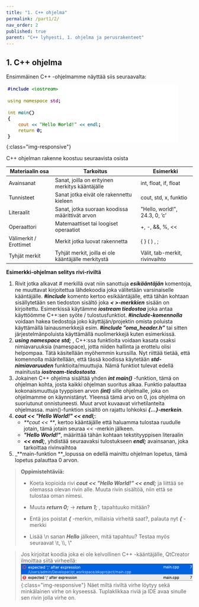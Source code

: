 ```yaml
---
title: "1. C++ ohjelma"
permalink: /part1/2/
nav_order: 2
published: true
parent: "C++ lyhyesti, 1. ohjelma ja perusrakenteet"
---
```


## 1. C++ ohjelma

Ensimmäinen C++ -ohjelmamme näyttää siis seuraavalta:

![](../../assets/images/1_ohjelma.png){:class="img-responsive"}

C++ ohjelman rakenne koostuu seuraavista osista

| Materiaalin osa | Tarkoitus | Esimerkki 
|----------|-------------|-------------|
| Avainsanat | Sanat, joilla on erityinen merkitys kääntäjälle | int, float, if, float
| Tunnisteet | Sanat jotka eivät ole rakennettu kieleen | cout, std, x, funktio
| Literaalit | Sanat, jotka suoraan koodissa määrittivät arvon | "Hello, world!", 24.3, 0, ’c’
| Operaattori | Matemaattiset tai loogiset operaatiot | +, -, &&, %, <<
| Välimerkit / Erottimet | Merkit jotka luovat rakennetta | { } ( ) , ;
| Tyhjät merkit | Tyhjät merkit, joilla ei ole kääntäjälle merkitystä | Välit, tab-merkit, rivinvaihto 


**Esimerkki-ohjelman selitys rivi-riviltä**

1. Rivit jotka alkavat # merkillä ovat niin sanottuja _**esikääntäjän**_ komentoja, ne muuttavat kirjoitettua lähdekoodia joka välitetään varsinaiselle kääntäjälle. _**#include**_ komento kertoo esikääntäjälle, että tähän kohtaan sisällytetään sen tiedoston sisältö joka _**< >-merkkien**_ sisään on kirjoitettu. Esimerkissä käytämme _**iostream tiedostoa**_ joka antaa käyttöömme C++:sen syöte / tulostusfunktiot.
_**#include-komennolla**_ voidaan hakea tiedostoja joko käyttäjän/projektin omista poluista käyttämällä lainausmerkkejä esim. _**#include ”oma_header.h”**_ tai sitten järjestelmänpoluista käyttämällä nuolimerkkejä kuten esimerkissä. 
2. _**using namespace std;**_ , C++:ssa funktioita voidaan kasata osaksi nimiavaruuksia (namespace), jotta niiden hallinta ja erottelu olisi helpompaa. Tätä käsitellään myöhemmin kurssilla. Nyt riittää tietää, että komennolla määritellään, että tässä koodissa käytetään _**std-nimiavaruuden**_ funktioita/muuttujia. Nämä funktiot tulevat edellä mainitusta _**iostream-tiedostosta**_. 
3. Jokainen C++ ohjelma sisältää yhden _**int main()**_ -funktion, tämä on ohjelman kohta, josta kaikki ohjelman suoritus alkaa. Funktio palauttaa kokonaismuuttuja tyyppisen arvon _**(int)**_ sille ohjelmalle, joka on ohjelmamme on käynnistänyt. Yleensä tämä arvo on 0, jos ohjelma on suoriutunut onnistuneesti. Muut arvot kuvaavat virhetilanteita ohjelmassa. main()-funktion sisältö on rajattu lohkoksi _**{...}-merkein**_.
4. _**cout << "Hello World!" << endl;**_:
    - _**cout << **_, kertoo kääntäjälle että haluamma tulostaa ruudulle jotain, tämä jotain seuraa << -merkin jälkeen.
    - _**"Hello World!"**_, määrittää tähän kohtaan tekstityyppisen literaalin
    -  _**<< endl;**_, yhdistää seuraavaksi tulostukseen _**endl;**_ avainsanan, joka tarkoittaa rivinvaihtoa
5. _**main-funktion **_lopussa on edellä mainittu ohjelman lopetus, tämä lopetus palauttaa 0 arvon. 


> **Oppimistehtäviä:**
> 
> - Koeta kopioida rivi _**cout << "Hello World!" << endl;**_ ja liittää se olemassa olevan rivin alle. Muuta rivin sisältöä, niin että se tulostaa oman nimesi.
>
> - Muuta _**return 0;**_ -> _**return 1;**_ , tapahtuuko mitään?
> 
> - Entä jos poistat _**{**_ -merkin, millaisia virheitä saat?, palauta nyt _**{**_ -merkki
> 
> - Lisää \\n sanan _**Hello**_ jälkeen, mitä tapahtuu? Testaa myös seuraavat \\t, \\\\, \\"


> Jos kirjoitat koodia joka ei ole kelvollinen C++ -kääntäjälle, QtCreator ilmoittaa siitä virheellä:![](../../assets/images/virhe_idessa.png){:class="img-responsive"}
> Näet miltä riviltä virhe löytyy sekä minkälainen virhe on kyseessä. Tuplaklikkaa riviä ja IDE avaa sinulle sen rivin jolla virhe on.
